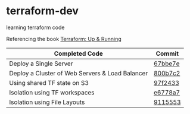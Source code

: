 # terraform-dev
learning terraform code

Referencing the book [Terraform: Up & Running](https://www.terraformupandrunning.com/)


Completed Code | Commit
------------ | -------------
Deploy a Single Server | [67bbe7e](https://github.com/muhannad0/terraform-dev/commit/67bbe7e312e68963eac273950e762f79bbbe72bd)
Deploy a Cluster of Web Servers & Load Balancer | [800b7c2](https://github.com/muhannad0/terraform-dev/commit/800b7c273a58f07a3c273e93ee982c5e3efa8983)
Using shared TF state on S3 | [97f2433](https://github.com/muhannad0/terraform-dev/commit/97f2433c6eeadeb5726917940bab0af4f33c53cb)
Isolation using TF workspaces | [e6778a7](https://github.com/muhannad0/terraform-dev/commit/e6778a7696dfc0eb63ed45394df0333204261d99)
Isolation using File Layouts | [9115553](https://github.com/muhannad0/terraform-dev/commit/9115553865d0dfc5cc06ea1873dab7c3ad7d8295)